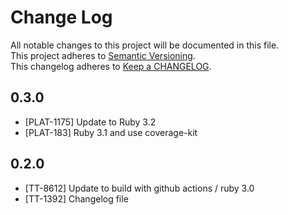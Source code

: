 # Change Log

All notable changes to this project will be documented in this file.  
This project adheres to [Semantic Versioning](http://semver.org/).  
This changelog adheres to [Keep a CHANGELOG](http://keepachangelog.com/).

## 0.3.0

- [PLAT-1175] Update to Ruby 3.2
- [PLAT-183] Ruby 3.1 and use coverage-kit

## 0.2.0

- [TT-8612] Update to build with github actions / ruby 3.0
- [TT-1392] Changelog file
